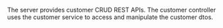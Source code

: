 The server provides customer CRUD REST APIs. The customer controller uses the
 customer service to access and manipulate the customer dtos.